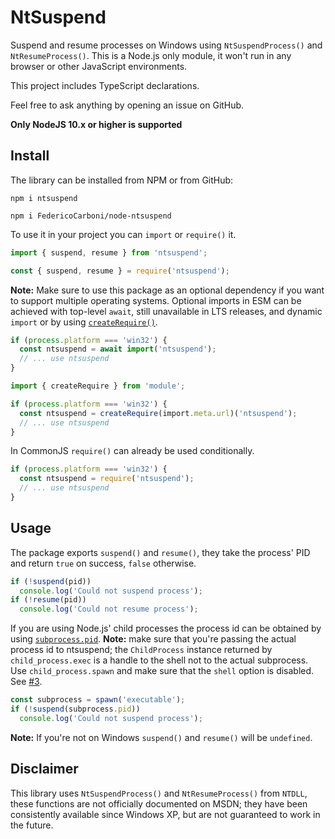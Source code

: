 # NtSuspend
Suspend and resume processes on Windows using `NtSuspendProcess()` and
`NtResumeProcess()`. This is a Node.js only module, it won't run in any
browser or other JavaScript environments.

This project includes TypeScript declarations.

Feel free to ask anything by opening an issue on GitHub.

**Only NodeJS 10.x or higher is supported**

## Install
The library can be installed from NPM or from GitHub:

`npm i ntsuspend`

`npm i FedericoCarboni/node-ntsuspend`

To use it in your project you can `import` or `require()` it.

```ts
import { suspend, resume } from 'ntsuspend';
```
```ts
const { suspend, resume } = require('ntsuspend');
```

**Note:** Make sure to use this package as an optional dependency if you want to
support multiple operating systems. Optional imports in ESM can be achieved with
top-level `await`, still unavailable in LTS releases, and dynamic `import` or by
using [`createRequire()`](https://nodejs.org/dist/latest-v12.x/docs/api/modules.html#modules_module_createrequire_filename).

```ts
if (process.platform === 'win32') {
  const ntsuspend = await import('ntsuspend');
  // ... use ntsuspend
}
```

```ts
import { createRequire } from 'module';

if (process.platform === 'win32') {
  const ntsuspend = createRequire(import.meta.url)('ntsuspend');
  // ... use ntsuspend
}
```

In CommonJS `require()` can already be used conditionally.

```ts
if (process.platform === 'win32') {
  const ntsuspend = require('ntsuspend');
  // ... use ntsuspend
}
```

## Usage
The package exports `suspend()` and `resume()`, they take the process' PID and
return `true` on success, `false` otherwise.

```ts
if (!suspend(pid))
  console.log('Could not suspend process');
if (!resume(pid))
  console.log('Could not resume process');
```

If you are using Node.js' child processes the process id can be obtained by using [`subprocess.pid`](https://nodejs.org/api/child_process.html#child_process_subprocess_pid).
**Note:** make sure that you're passing the actual process id to ntsuspend; the `ChildProcess` instance returned by `child_process.exec` is a handle to the shell not to the actual subprocess. Use `child_process.spawn` and make sure that the `shell` option is disabled.
See [#3](https://github.com/FedericoCarboni/node-ntsuspend/issues/3).

```ts
const subprocess = spawn('executable');
if (!suspend(subprocess.pid))
  console.log('Could not suspend process');
```

**Note:** If you're not on Windows `suspend()` and `resume()` will be `undefined`.

## Disclaimer
This library uses `NtSuspendProcess()` and `NtResumeProcess()` from `NTDLL`, these functions are not
officially documented on MSDN; they have been consistently available since Windows XP, but are not
guaranteed to work in the future.
